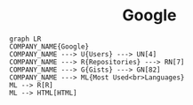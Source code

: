 <h1 align="center">Google</h1>

```mermaid
graph LR
COMPANY_NAME{Google}
COMPANY_NAME ---> U{Users} ---> UN[4]
COMPANY_NAME ---> R{Repositories} ---> RN[7]
COMPANY_NAME ---> G{Gists} ---> GN[82]
COMPANY_NAME ---> ML{Most Used<br>Languages}
ML --> R[R]
ML --> HTML[HTML]
```
